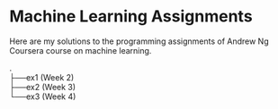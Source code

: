 # Machine Learning Assignments

Here are my solutions to the programming assignments of Andrew Ng Coursera course on machine learning.


.  
├──ex1 (Week 2)  
├──ex2 (Week 3)  
└──ex3 (Week 4)
